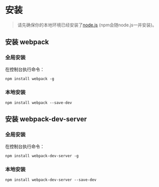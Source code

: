 # 安装

> 请先确保你的本地环境已经安装了[<u>node.js</u>](https://nodejs.org/en/) (npm会随node.js一并安装)。

## 安装 webpack

### 全局安装

在控制台执行命令：

```
npm install webpack -g
```

### 本地安装

```
npm install webpack --save-dev
```

## 安装 webpack-dev-server

### 全局安装

在控制台执行命令：

```
npm install webpack-dev-server -g
```

### 本地安装

```
npm install webpack-dev-server --save-dev
```